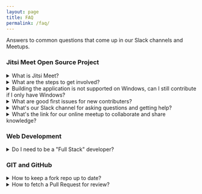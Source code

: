 ```yaml
---
layout: page
title: FAQ
permalink: /faq/
---
```


Answers to common questions that come up in our Slack channels and Meetups.

### Jitsi Meet Open Source Project
<details>
  <summary>What is Jitsi Meet?</summary>
  
  * [Jitsi Meet](https://jitsi.org/jitsi-meet/) is an open source video conferencing solution built on React (web) and React Native (mobile).
</details> 

<details>
  <summary>What are the steps to get involved?</summary>
  
  1. Introduction to the underlying technology (React/JavaScript).
      1. [Intro to JavaScript tutorial](https://www.freecodecamp.org/learn/javascript-algorithms-and-data-structures/basic-javascript/)
      1. [Intro to React tutorial](https://reactjs.org/tutorial/tutorial.html#developer-tools)
      1. [Learn React for free](https://scrimba.com/learn/learnreact) (Scrimba course)
  1. Get to know the Jitsi architecture, developer's guide and GitHub repositories.
      1. [Jitsi architecture](https://jitsi.github.io/handbook/docs/architecture)
      1. [Jitsi developer guide](https://jitsi.github.io/handbook/docs/dev-guide/dev-guide-start)
      1. [Jitsi-meet GitHub repo](https://github.com/jitsi/jitsi-meet)
      1. [Jitsi Handbook GitHub repo](https://github.com/jitsi/handbook) (documentation needs contributors too)
  1. Read [CONTRIBUTING.md](https://github.com/jitsi/jitsi-meet/blob/master/CONTRIBUTING.md).
  1. Join the [Jitsi community](https://community.jitsi.org/).
      1. The community forum is great for asking questions and getting help with problems.
      1. In general, reserve opening new GitHub issues for confirmed app defects.
  1. Contribute by working on open [Issues](https://github.com/jitsi/jitsi-meet/issues)!
      1. There can be a lot of open Issues, so consider filtering them based on [web](https://github.com/jitsi/jitsi-meet/issues?q=is%3Aopen+is%3Aissue+label%3Aweb), [iOS](https://github.com/jitsi/jitsi-meet/issues?q=is%3Aopen+is%3Aissue+label%3Aios), [android](https://github.com/jitsi/jitsi-meet/issues?q=is%3Aopen+is%3Aissue+label%3Aandroid) or [accessibility](https://github.com/jitsi/jitsi-meet/issues?q=is%3Aopen+is%3Aissue+label%3Aaccessibility).
      1. Don't worry if you can't find an issue to work on right now, you can still learn by looking at other peoples’ [Pull Requests](https://github.com/jitsi/jitsi-meet/pulls) or just exploring the code.
</details> 

<details>
  <summary>Building the application is not supported on Windows, can I still contribute if I only have Windows?</summary>
  
  * Yes, although only Linux and MacOS are supported to build the application, Windows users just need to use [Windows Subsystem for Linux (WSL)](https://docs.microsoft.com/en-us/windows/wsl/).
    * After setup, if your WSL has no internet connection, follow this [guide](https://docs.microsoft.com/en-us/windows/wsl/troubleshooting#bash-loses-network-connectivity-once-connected-to-a-vpn).
</details>  

<details>
  <summary>What are good first issues for new contributers?</summary>
  
  * Bug/defect issues are good first issues because the steps to reproduce the issue and the expected functionality are clearly defined. 
  * Simply looking at other peoples’ Pull Requests and exploring the code is a great way to learn.
  * [Accessibility](https://developer.mozilla.org/en-US/docs/Learn/Accessibility/What_is_accessibility) issues in Jitsi seem easy enough to understand, and it's an important concept in frontend web development.
    * [Open web accessibility issues](https://github.com/jitsi/jitsi-meet/issues?q=is%3Aopen+is%3Aissue+label%3Aaccessibility+label%3Aweb)
    * [Pull Requests](https://github.com/jitsi/jitsi-meet/pulls?q=is%3Apr+label%3Aaccessibility+) (to see other dev's work)
</details>  

<details>
  <summary>What's our Slack channel for asking questions and getting help?</summary>
  
  * We use the #jitsi channel in the code-mentoring slack workspace.
    * Join a Meetup to get an invite to our Slack workspace.
</details>  

<details>
  <summary>What's the link for our online meetup to collaborate and share knowledge?</summary>
  
  * [https://meet.jit.si/codementoring-jitsi](https://meet.jit.si/codementoring-jitsi)
  * Also see our upcoming [Meetups](meetup.markdown).
</details>  

### Web Development

<details>
  <summary>Do I need to be a "Full Stack" developer?</summary>

  No. Although smaller companies and startups might require a more rounded developer, there will be many oppurtunities for you to specialise in front-end or back-end development. Follow your interest, if you love front-end development and web design then delve deeper into those areas. Or if that doesn't interest you nearly as much as writing APIs, microservices and interacting with databases, then keep learning that area instead.
  
  Either way, the fundamentals of coding, data structures and algoritms, communication and problem solving skills are the foundation to your career, whichever path you follow.
  
</details>  
  
### GIT and GitHub

<details>
  <summary>How to keep a fork repo up to date?</summary>

* Set an upstream repo:
  * `git remote add upstream MAIN_REPO_URL.git`
* Verify:
  * `git remote -v`
* Fetch changes from upstream repo:
  * `git fetch upstream`
* Merge changes into your local fork repo:
  * `git merge upstream/main`
* Update your remote fork repo on GitHub:
  * `git push`
* [More info about GitHub Forking](https://gist.github.com/Chaser324/ce0505fbed06b947d962)
</details>

<details>
  <summary>How to fetch a Pull Request for review?</summary>

* `git fetch origin pull/#/head:pr#`
  * Where `origin` is the remote repo and `#` is the PR number.
* [More info about Fetch](https://www.atlassian.com/git/tutorials/syncing/git-fetch)
</details>

